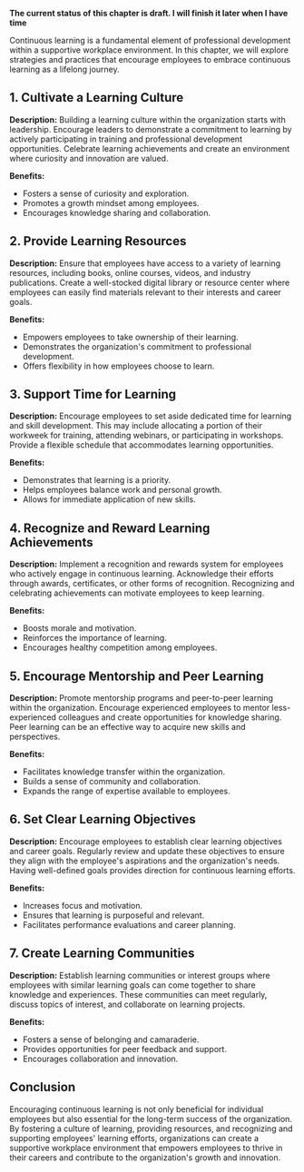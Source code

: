 **The current status of this chapter is draft. I will finish it later when I have time**

Continuous learning is a fundamental element of professional development within a supportive workplace environment. In this chapter, we will explore strategies and practices that encourage employees to embrace continuous learning as a lifelong journey.

**1. Cultivate a Learning Culture**
-----------------------------------

**Description:** Building a learning culture within the organization starts with leadership. Encourage leaders to demonstrate a commitment to learning by actively participating in training and professional development opportunities. Celebrate learning achievements and create an environment where curiosity and innovation are valued.

**Benefits:**

* Fosters a sense of curiosity and exploration.
* Promotes a growth mindset among employees.
* Encourages knowledge sharing and collaboration.

**2. Provide Learning Resources**
---------------------------------

**Description:** Ensure that employees have access to a variety of learning resources, including books, online courses, videos, and industry publications. Create a well-stocked digital library or resource center where employees can easily find materials relevant to their interests and career goals.

**Benefits:**

* Empowers employees to take ownership of their learning.
* Demonstrates the organization's commitment to professional development.
* Offers flexibility in how employees choose to learn.

**3. Support Time for Learning**
--------------------------------

**Description:** Encourage employees to set aside dedicated time for learning and skill development. This may include allocating a portion of their workweek for training, attending webinars, or participating in workshops. Provide a flexible schedule that accommodates learning opportunities.

**Benefits:**

* Demonstrates that learning is a priority.
* Helps employees balance work and personal growth.
* Allows for immediate application of new skills.

**4. Recognize and Reward Learning Achievements**
-------------------------------------------------

**Description:** Implement a recognition and rewards system for employees who actively engage in continuous learning. Acknowledge their efforts through awards, certificates, or other forms of recognition. Recognizing and celebrating achievements can motivate employees to keep learning.

**Benefits:**

* Boosts morale and motivation.
* Reinforces the importance of learning.
* Encourages healthy competition among employees.

**5. Encourage Mentorship and Peer Learning**
---------------------------------------------

**Description:** Promote mentorship programs and peer-to-peer learning within the organization. Encourage experienced employees to mentor less-experienced colleagues and create opportunities for knowledge sharing. Peer learning can be an effective way to acquire new skills and perspectives.

**Benefits:**

* Facilitates knowledge transfer within the organization.
* Builds a sense of community and collaboration.
* Expands the range of expertise available to employees.

**6. Set Clear Learning Objectives**
------------------------------------

**Description:** Encourage employees to establish clear learning objectives and career goals. Regularly review and update these objectives to ensure they align with the employee's aspirations and the organization's needs. Having well-defined goals provides direction for continuous learning efforts.

**Benefits:**

* Increases focus and motivation.
* Ensures that learning is purposeful and relevant.
* Facilitates performance evaluations and career planning.

**7. Create Learning Communities**
----------------------------------

**Description:** Establish learning communities or interest groups where employees with similar learning goals can come together to share knowledge and experiences. These communities can meet regularly, discuss topics of interest, and collaborate on learning projects.

**Benefits:**

* Fosters a sense of belonging and camaraderie.
* Provides opportunities for peer feedback and support.
* Encourages collaboration and innovation.

**Conclusion**
--------------

Encouraging continuous learning is not only beneficial for individual employees but also essential for the long-term success of the organization. By fostering a culture of learning, providing resources, and recognizing and supporting employees' learning efforts, organizations can create a supportive workplace environment that empowers employees to thrive in their careers and contribute to the organization's growth and innovation.
